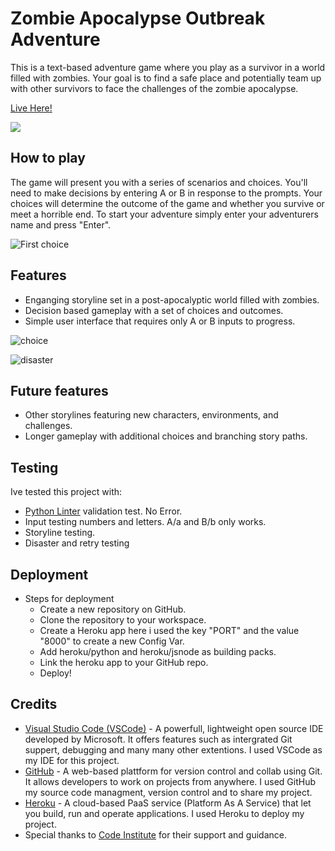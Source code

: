 # Zombie Apocalypse Outbreak Adventure
This is a text-based adventure game where you play as a survivor in a world filled with zombies. Your goal is to find a safe place and potentially team up with other survivors to face the challenges of the zombie apocalypse.

[Live Here!](https://zombie-adventure.herokuapp.com/)

![](https://i.imgur.com/2rEybUj.png)

## How to play
The game will present you with a series of scenarios and choices. You'll need to make decisions by entering A or B in response to the prompts. Your choices will determine the outcome of the game and whether you survive or meet a horrible end. To start your adventure simply enter your adventurers name and press "Enter".

![First choice](https://i.imgur.com/Mjkjpkg.png)

## Features
- Enganging storyline set in a post-apocalyptic world filled with zombies.
- Decision based gameplay with a set of choices and outcomes.
- Simple user interface that requires only A or B inputs to progress.

![choice](https://i.imgur.com/5rqLhRd.png)

![disaster](https://i.imgur.com/ts0Qj2h.png)


## Future features
- Other storylines featuring new characters, environments, and challenges.
- Longer gameplay with additional choices and branching story paths.

## Testing
Ive tested this project with:
- [Python Linter](https://pep8ci.herokuapp.com/) validation test. No Error.
- Input testing numbers and letters. A/a and B/b only works.
- Storyline testing.
- Disaster and retry testing

## Deployment
- Steps for deployment
    - Create a new repository on GitHub.
    - Clone the repository to your workspace.
    - Create a Heroku app here i used the key "PORT" and the value "8000" to create a new Config Var.
    - Add heroku/python and heroku/jsnode as building packs.
    - Link the heroku app to your GitHub repo.
    - Deploy!
## Credits
- [Visual Studio Code (VSCode)](https://code.visualstudio.com/) - A powerfull, lightweight open source IDE developed by Microsoft. It offers features such as intergrated Git suppert, debugging and many many other extentions. I used VSCode as my IDE for this project.
- [GitHub](https://github.com/) - A web-based plattform for version control and collab using Git. It allows developers to work on projects from anywhere.
I used GitHub my source code managment, version control and to share my project.
- [Heroku](https://www.heroku.com/) - A cloud-based PaaS service (Platform As A Service) that let you build, run and operate applications. I used Heroku to deploy my project.
- Special thanks to [Code Institute](https://codeinstitute.net/) for their support and guidance.